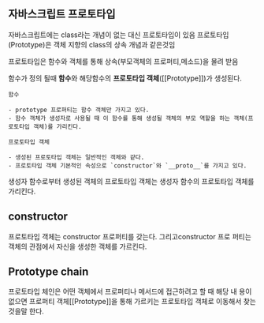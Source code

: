 ## 자바스크립트 프로토타입

자바스크립트에는 class라는 개념이 없는 대신 프로토타입이 있음
프로토타입(Prototype)은 객체 지향의 class의 상속 개념과 같은것임

프로토타입은 함수와 객체를 통해 상속(부모객체의 프로퍼티,메소드)을 물려 받음

함수가 정의 될때 **함수**와 해당함수의 **프로토타입 객체**([[Prototype]])가 생성된다.
    
    함수
    
    - prototype 프로퍼티는 함수 객체만 가지고 있다.
    - 함수 객체가 생성자로 사용될 때 이 함수를 통해 생성될 객체의 부모 역할을 하는 객체(프로토타입 객체)를 가리킨다.
    
    프로토타입 객체
    
    - 생성된 프로토타입 객체는 일반적인 객체와 같다.
    - 프로토타입 객체 기본적인 속성으로 `constructor`와 `__proto__`를 가지고 있다.


생성자 함수로부터 생성된 객체의 프로토타입 객체는 생성자 함수의 프로토타입 객체를 가리킨다.

## constructor

프로토타입 객체는 constructor 프로퍼티를 갖는다. 
그리고constructor 프로 퍼티는 객체의 관점에서 자신을 생성한 객체를 가르킨다.

## Prototype chain

프로토타입 체인은 어떤 객체에서 프로퍼티나 메서드에 접근하려고 할 때 해당 내 용이 없으면
프로퍼티 객체[[Prototype]]을 통해 가르키는 프로토타입 객체로 이동해서 찾는 것을말 한다.